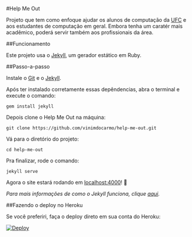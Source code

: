 #Help Me Out

Projeto que tem como enfoque ajudar os alunos de computação da [UFC](http://ufc.br) e aos estudantes de computação em geral. Embora tenha um caratér mais acadêmico, poderá servir também aos profissionais da área.

##Funcionamento

Este projeto usa o [Jekyll](http://jekyll.com), um gerador estático em Ruby.

##Passo-a-passo

Instale o [Git](http://git-scm.com/downloads) e o [Jekyll](http://jekyllrb.com/docs/installation/).

Após ter instalado corretamente essas depêndencias, abra o terminal e execute o comando:
```
gem install jekyll
```
Depois clone o Help Me Out na máquina:
```
git clone https://github.com/vinimdocarmo/help-me-out.git
```
Vá para o diretório do projeto:
```
cd help-me-out
```
Pra finalizar, rode o comando:
```
jekyll serve
```
Agora o site estará rodando em [localhost:4000](http://localhost:4000)! :tada: 

_Para mais informações de como o Jekyll funciona, clique [aqui](http://jekyllrb.com/docs/home/)._

##Fazendo o deploy no Heroku

Se você preferiri, faça o deploy direto em sua conta do Heroku:

[![Deploy](https://www.herokucdn.com/deploy/button.png)](https://heroku.com/deploy)
